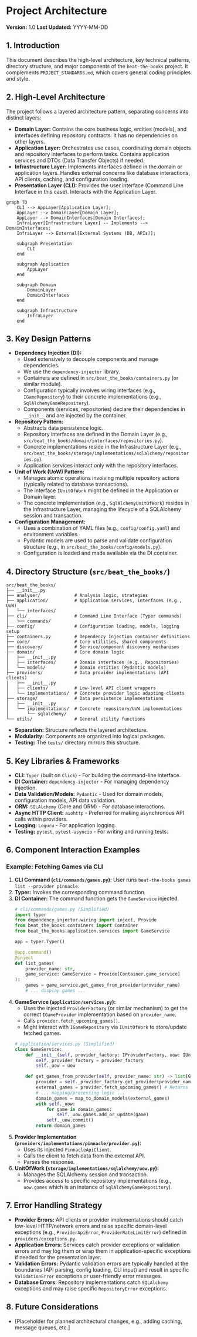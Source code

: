 # Project Architecture

**Version:** 1.0
**Last Updated:** YYYY-MM-DD

## 1. Introduction

This document describes the high-level architecture, key technical patterns, directory structure, and major components of the `beat-the-books` project. It complements `PROJECT_STANDARDS.md`, which covers general coding principles and style.

## 2. High-Level Architecture

The project follows a layered architecture pattern, separating concerns into distinct layers:

*   **Domain Layer:** Contains the core business logic, entities (models), and interfaces defining repository contracts. It has no dependencies on other layers.
*   **Application Layer:** Orchestrates use cases, coordinating domain objects and repository interfaces to perform tasks. Contains application services and DTOs (Data Transfer Objects) if needed.
*   **Infrastructure Layer:** Implements interfaces defined in the domain or application layers. Handles external concerns like database interactions, API clients, caching, and configuration loading.
*   **Presentation Layer (CLI):** Provides the user interface (Command Line Interface in this case). Interacts with the Application Layer.

```mermaid
graph TD
    CLI --> AppLayer[Application Layer];
    AppLayer --> DomainLayer[Domain Layer];
    AppLayer --> DomainInterfaces[Domain Interfaces];
    InfraLayer[Infrastructure Layer] -- Implements --> DomainInterfaces;
    InfraLayer --> External[External Systems (DB, APIs)];

    subgraph Presentation
        CLI
    end

    subgraph Application
        AppLayer
    end

    subgraph Domain
        DomainLayer
        DomainInterfaces
    end

    subgraph Infrastructure
        InfraLayer
    end
```

## 3. Key Design Patterns

*   **Dependency Injection (DI):**
    *   Used extensively to decouple components and manage dependencies.
    *   We use the `dependency-injector` library.
    *   Containers are defined in `src/beat_the_books/containers.py` (or similar module).
    *   Configuration typically involves wiring interfaces (e.g., `IGameRepository`) to their concrete implementations (e.g., `SqlAlchemyGameRepository`).
    *   Components (services, repositories) declare their dependencies in `__init__` and are injected by the container.
*   **Repository Pattern:**
    *   Abstracts data persistence logic.
    *   Repository interfaces are defined in the Domain Layer (e.g., `src/beat_the_books/domain/interfaces/repositories.py`).
    *   Concrete implementations reside in the Infrastructure Layer (e.g., `src/beat_the_books/storage/implementations/sqlalchemy/repositories.py`).
    *   Application services interact only with the repository interfaces.
*   **Unit of Work (UoW) Pattern:**
    *   Manages atomic operations involving multiple repository actions (typically related to database transactions).
    *   The interface `IUnitOfWork` might be defined in the Application or Domain layer.
    *   The concrete implementation (e.g., `SqlAlchemyUnitOfWork`) resides in the Infrastructure Layer, managing the lifecycle of a SQLAlchemy session and transaction.
*   **Configuration Management:**
    *   Uses a combination of YAML files (e.g., `config/config.yaml`) and environment variables.
    *   Pydantic models are used to parse and validate configuration structure (e.g., in `src/beat_the_books/config/models.py`).
    *   Configuration is loaded and made available via the DI container.

## 4. Directory Structure (`src/beat_the_books/`)

```
src/beat_the_books/
├── __init__.py
├── analyser/             # Analysis logic, strategies
├── application/          # Application services, interfaces (e.g., UoW)
│   └── interfaces/
├── cli/                  # Command Line Interface (Typer commands)
│   └── commands/
├── config/               # Configuration loading, models, logging setup
├── containers.py         # Dependency Injection container definitions
├── core/                 # Core utilities, shared components
├── discovery/            # Service/component discovery mechanisms
├── domain/               # Core domain logic
│   ├── __init__.py
│   ├── interfaces/       # Domain interfaces (e.g., Repositories)
│   └── models/           # Domain entities (Pydantic models)
├── providers/            # Data provider implementations (API clients)
│   ├── __init__.py
│   ├── clients/          # Low-level API client wrappers
│   └── implementations/  # Concrete provider logic adapting clients
├── storage/              # Data persistence implementations
│   ├── __init__.py
│   └── implementations/  # Concrete repository/UoW implementations
│       └── sqlalchemy/
└── utils/                # General utility functions
```

*   **Separation:** Structure reflects the layered architecture.
*   **Modularity:** Components are organized into logical packages.
*   **Testing:** The `tests/` directory mirrors this structure.

## 5. Key Libraries & Frameworks

*   **CLI:** `Typer` (built on `Click`) - For building the command-line interface.
*   **DI Container:** `dependency-injector` - For managing dependency injection.
*   **Data Validation/Models:** `Pydantic` - Used for domain models, configuration models, API data validation.
*   **ORM:** `SQLAlchemy` (Core and ORM) - For database interactions.
*   **Async HTTP Client:** `aiohttp` - Preferred for making asynchronous API calls within providers.
*   **Logging:** `Loguru` - For application logging.
*   **Testing:** `pytest`, `pytest-asyncio` - For writing and running tests.

## 6. Component Interaction Examples

### Example: Fetching Games via CLI

1.  **CLI Command (`cli/commands/games.py`):** User runs `beat-the-books games list --provider pinnacle`.
2.  **Typer:** Invokes the corresponding command function.
3.  **DI Container:** The command function gets the `GameService` injected.
    ```python
    # cli/commands/games.py (Simplified)
    import typer
    from dependency_injector.wiring import inject, Provide
    from beat_the_books.containers import Container
    from beat_the_books.application.services import GameService

    app = typer.Typer()

    @app.command()
    @inject
    def list_games(
        provider_name: str,
        game_service: GameService = Provide[Container.game_service]
    ):
        games = game_service.get_games_from_provider(provider_name)
        # ... display games ...
    ```
4.  **GameService (`application/services.py`):**
    *   Uses the injected `ProviderFactory` (or similar mechanism) to get the correct `IGameProvider` implementation based on `provider_name`.
    *   Calls `provider.fetch_upcoming_games()`.
    *   Might interact with `IGameRepository` via `IUnitOfWork` to store/update fetched games.
    ```python
    # application/services.py (Simplified)
    class GameService:
        def __init__(self, provider_factory: IProviderFactory, uow: IUnitOfWork):
            self._provider_factory = provider_factory
            self._uow = uow

        def get_games_from_provider(self, provider_name: str) -> list[Game]:
            provider = self._provider_factory.get_provider(provider_name)
            external_games = provider.fetch_upcoming_games() # Returns provider-specific data
            # ... mapping/processing logic ...
            domain_games = map_to_domain_models(external_games)
            with self._uow:
                for game in domain_games:
                    self._uow.games.add_or_update(game)
                self._uow.commit()
            return domain_games
    ```
5.  **Provider Implementation (`providers/implementations/pinnacle/provider.py`):**
    *   Uses its injected `PinnacleApiClient`.
    *   Calls the client to fetch data from the external API.
    *   Parses the response.
6.  **UnitOfWork (`storage/implementations/sqlalchemy/uow.py`):**
    *   Manages the SQLAlchemy session and transaction.
    *   Provides access to specific repository implementations (e.g., `uow.games` which is an instance of `SqlAlchemyGameRepository`).

## 7. Error Handling Strategy

*   **Provider Errors:** API clients or provider implementations should catch low-level HTTP/network errors and raise specific domain-level exceptions (e.g., `ProviderApiError`, `ProviderRateLimitError`) defined in `providers/exceptions.py`.
*   **Application Errors:** Services catch provider exceptions or validation errors and may log them or wrap them in application-specific exceptions if needed for the presentation layer.
*   **Validation Errors:** Pydantic validation errors are typically handled at the boundaries (API parsing, config loading, CLI input) and result in specific `ValidationError` exceptions or user-friendly error messages.
*   **Database Errors:** Repository implementations catch `SQLAlchemy` exceptions and may raise specific `RepositoryError` exceptions.

## 8. Future Considerations

*   [Placeholder for planned architectural changes, e.g., adding caching, message queues, etc.]
